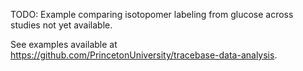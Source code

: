 ﻿TODO: Example comparing isotopomer labeling from glucose across studies not yet available. 


See examples available at https://github.com/PrincetonUniversity/tracebase-data-analysis.